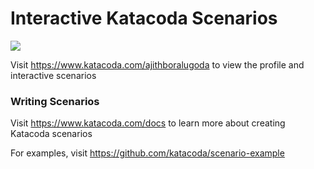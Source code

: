 # Interactive Katacoda Scenarios

[![](http://shields.katacoda.com/katacoda/ajithboralugoda/count.svg)](https://www.katacoda.com/ajithboralugoda "Get your profile on Katacoda.com")

Visit https://www.katacoda.com/ajithboralugoda to view the profile and interactive scenarios

### Writing Scenarios
Visit https://www.katacoda.com/docs to learn more about creating Katacoda scenarios

For examples, visit https://github.com/katacoda/scenario-example
